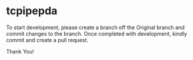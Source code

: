 # tcpipepda

To start development, please create a branch off the Original branch and commit changes to the branch. Once completed with development, kindly commit and create a pull request.

Thank You!
